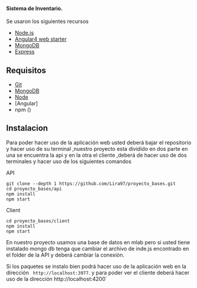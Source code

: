 

#### Sistema de Inventario.

Se usaron los siguientes recursos

* [Node.js](https://nodejs.org/en/)
* [Angular4 web starter](https://github.com/AngularClass/angular-starter)
* [MongoDB](https://www.mongodb.com)
* [Express](https://expressjs.com/)


## Requisitos

* [Git](https://git-scm.com/downloads)
* [MongoDB](https://www.mongodb.org/downloads)
* [Node ](https://nodejs.org/en/download/)
* [Angular]
* npm ()


## Instalacion

Para poder hacer uso de la aplicación web usted deberá bajar el repositorio y hacer uso de su terminal ,nuestro proyecto esta dividido en dos parte en una se encuentra la api y en la otra el cliente ,deberá de hacer uso de dos terminales y hacer uso de los siguientes comandos

API
```
git clone --depth 1 https://github.com/Lira97/proyecto_bases.git
cd proyecto_bases/api
npm install  
npm start  
```
Client
```
cd proyecto_bases/client
npm install
npm start
```
En nuestro proyecto usamos una base de datos en mlab pero si usted tiene instalado mongo db tenga que cambiar el archivo de inde.js encontrado en el folder de la API y deberá cambiar la conexión.


Si los paquetes se instalo bien podrá hacer uso de la aplicación web en la dirección ` http://localhost:3977`. y para poder ver el cliente deberá hacer uso de la dirección  http://localhost:4200`

